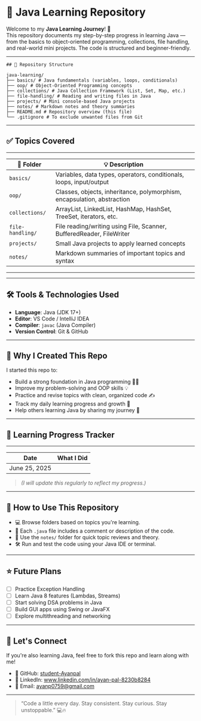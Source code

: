 # 📘 Java Learning Repository

Welcome to my **Java Learning Journey**! 🚀  
This repository documents my step-by-step progress in learning Java — from the basics to object-oriented programming, collections, file handling, and real-world mini projects. The code is structured and beginner-friendly.

---
```
## 📂 Repository Structure

java-learning/
├── basics/ # Java fundamentals (variables, loops, conditionals)
├── oop/ # Object-Oriented Programming concepts
├── collections/ # Java Collection Framework (List, Set, Map, etc.)
├── file-handling/ # Reading and writing files in Java
├── projects/ # Mini console-based Java projects
├── notes/ # Markdown notes and theory summaries
├── README.md # Repository overview (this file)
└── .gitignore # To exclude unwanted files from Git

```
---

## ✅ Topics Covered
------------------------------------------------------------------------------------------------
|    📁 Folder      |                         💡 Description                                  |
|-------------------|--------------------------------------------------------------------------|
| `basics/`         | Variables, data types, operators, conditionals, loops, input/output      |
| `oop/`            | Classes, objects, inheritance, polymorphism, encapsulation, abstraction  |
| `collections/`    | ArrayList, LinkedList, HashMap, HashSet, TreeSet, iterators, etc.        |
| `file-handling/`  | File reading/writing using File, Scanner, BufferedReader, FileWriter     |
| `projects/`       | Small Java projects to apply learned concepts                            |
| `notes/`          | Markdown summaries of important topics and syntax                        |
-----------------------------------------------------------------------------------------------
---

## 🛠️ Tools & Technologies Used

- **Language**: Java (JDK 17+)
- **Editor**: VS Code / IntelliJ IDEA
- **Compiler**: `javac` (Java Compiler)
- **Version Control**: Git & GitHub

---

## 🧠 Why I Created This Repo

I started this repo to:

- Build a strong foundation in Java programming 👨‍💻  
- Improve my problem-solving and OOP skills 💡  
- Practice and revise topics with clean, organized code ✍️  
- Track my daily learning progress and growth 📅  
- Help others learning Java by sharing my journey 📢  

---

## 📅 Learning Progress Tracker
------------------------------------------------------------------------
|      Date     |                   What I Did                          |
|---------------|-------------------------------------------------------|
| June 25, 2025 | 


> *(I will update this regularly to reflect my progress.)*

---

## 🔧 How to Use This Repository

- 💻 Browse folders based on topics you're learning.
- 📄 Each `.java` file includes a comment or description of the code.
- 🧠 Use the `notes/` folder for quick topic reviews and theory.
- 🛠️ Run and test the code using your Java IDE or terminal.

---

## ⭐ Future Plans

- [ ] Practice Exception Handling
- [ ] Learn Java 8 features (Lambdas, Streams)
- [ ] Start solving DSA problems in Java
- [ ] Build GUI apps using Swing or JavaFX
- [ ] Explore multithreading and networking

---

## 🙌 Let's Connect

If you're also learning Java, feel free to fork this repo and learn along with me!

- 🔗 GitHub: [student-Ayanpal](https://github.com/student-Ayanpal)
- 💼 LinkedIn: www.linkedin.com/in/ayan-pal-8230b8284
- 📧 Email: ayanp0759@gmail.com

---

> “Code a little every day. Stay consistent. Stay curious. Stay unstoppable.” 💻🔥


